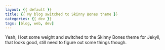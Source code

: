 ```yaml
---
layout: {{ default }}
title: {{ My blog switched to Skinny Bones theme }}
categories: {{ dev }}
tags: [blog, web, dev]
---
```


Yeah, I lost some weight and switched to the Skinny Bones theme for Jekyll, that looks good, still need to figure out some things though.
